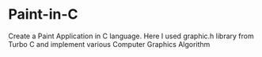 # Paint-in-C
Create a Paint Application in C language. Here I used graphic.h library from Turbo C and implement various Computer Graphics Algorithm 
